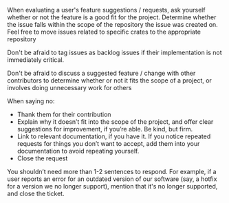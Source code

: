 When evaluating a user's feature suggestions / requests, ask yourself whether or not the feature is a good fit for the project. Determine whether the issue falls within the scope of the repository the issue was created on. Feel free to move issues related to specific crates to the appropriate repository

Don't be afraid to tag issues as backlog issues if their implementation is not immediately critical.

Don't be afraid to discuss a suggested feature / change with other contributors to determine whether or not it fits the scope of a project, or involves doing unnecessary work for others

When saying no:

- Thank them for their contribution
- Explain why it doesn’t fit into the scope of the project, and offer clear suggestions for improvement, if you’re able. Be kind, but firm.
- Link to relevant documentation, if you have it. If you notice repeated requests for things you don’t want to accept, add them into your documentation to avoid repeating yourself.
- Close the request

You shouldn’t need more than 1-2 sentences to respond. For example, if a user reports an error for an outdated version of our software (say, a hotfix for a version we no longer support), mention that it's no longer supported, and close the ticket.